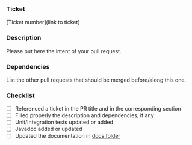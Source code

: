 ### Ticket
[Ticket number](link to ticket)

### Description
Please put here the intent of your pull request.

### Dependencies
List the other pull requests that should be merged before/along this one.

### Checklist
- [ ] Referenced a ticket in the PR title and in the corresponding section
- [ ] Filled properly the description and dependencies, if any
- [ ] Unit/Integration tests updated or added
- [ ] Javadoc added or updated
- [ ] Updated the documentation in [docs folder](../docs)
